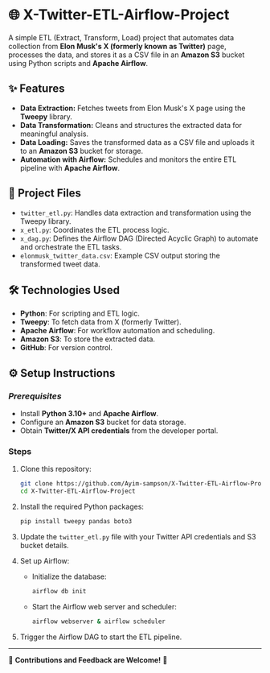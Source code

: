 # 🌐 **X-Twitter-ETL-Airflow-Project** 

A simple ETL (Extract, Transform, Load) project that automates data collection from **Elon Musk's X (formerly known as Twitter)** page, processes the data, and stores it as a CSV file in an **Amazon S3** bucket using Python scripts and **Apache Airflow**.

## ✨ **Features**
- **Data Extraction:** Fetches tweets from Elon Musk's X page using the **Tweepy** library.
- **Data Transformation:** Cleans and structures the extracted data for meaningful analysis.
- **Data Loading:** Saves the transformed data as a CSV file and uploads it to an **Amazon S3** bucket for storage.
- **Automation with Airflow:** Schedules and monitors the entire ETL pipeline with **Apache Airflow**.

## 📁 **Project Files**
- `twitter_etl.py`: Handles data extraction and transformation using the Tweepy library.
- `x_etl.py`: Coordinates the ETL process logic.
- `x_dag.py`: Defines the Airflow DAG (Directed Acyclic Graph) to automate and orchestrate the ETL tasks.
- `elonmusk_twitter_data.csv`: Example CSV output storing the transformed tweet data.

## 🛠️ **Technologies Used**
- **Python**: For scripting and ETL logic.
- **Tweepy**: To fetch data from X (formerly Twitter).
- **Apache Airflow**: For workflow automation and scheduling.
- **Amazon S3**: To store the extracted data.
- **GitHub**: For version control.

## ⚙️ **Setup Instructions**
### *Prerequisites*
- Install **Python 3.10+** and **Apache Airflow**.
- Configure an **Amazon S3** bucket for data storage.
- Obtain **Twitter/X API credentials** from the developer portal.

### **Steps**
1. Clone this repository:
    ```bash
    git clone https://github.com/Ayim-sampson/X-Twitter-ETL-Airflow-Project.git
    cd X-Twitter-ETL-Airflow-Project
    ```
2. Install the required Python packages:
    ```bash
    pip install tweepy pandas boto3
    ```
3. Update the `twitter_etl.py` file with your Twitter API credentials and S3 bucket details.

4. Set up Airflow:
   - Initialize the database:
     ```bash
     airflow db init
     ```
   - Start the Airflow web server and scheduler:
     ```bash
     airflow webserver & airflow scheduler
     ```
5. Trigger the Airflow DAG to start the ETL pipeline.

---

🌟 **Contributions and Feedback are Welcome!** 🌟

